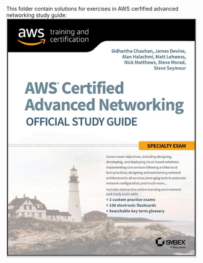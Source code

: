 This folder contain solutions for exercises in AWS cerfified advanced networking study guide:
![Screenshot](https://github.com/lunatic-def/Terraform-Project/blob/main/AWS_certified_advanced_network/Capture.JPG)
